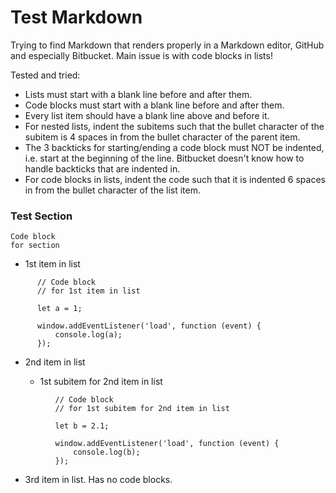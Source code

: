 # Test Markdown

Trying to find Markdown that renders properly in a Markdown editor, GitHub and especially Bitbucket.
Main issue is with code blocks in lists!

Tested and tried:

- Lists must start with a blank line before and after them.
- Code blocks must start with a blank line before and after them.
- Every list item should have a blank line above and before it.
- For nested lists, indent the subitems such that the bullet character of the subitem is 4 spaces in
  from the bullet character of the parent item.
- The 3 backticks for starting/ending a code block must NOT be indented, i.e. start at the beginning
  of the line. Bitbucket doesn't know how to handle backticks that are indented in.
- For code blocks in lists, indent the code such that it is indented 6 spaces in from the bullet
  character of the list item.

### Test Section

```
Code block
for section
```

- 1st item in list

```
      // Code block
      // for 1st item in list

      let a = 1;

      window.addEventListener('load', function (event) {
          console.log(a);
      });
```

- 2nd item in list

    + 1st subitem for 2nd item in list

```
          // Code block
          // for 1st subitem for 2nd item in list

          let b = 2.1;

          window.addEventListener('load', function (event) {
              console.log(b);
          });
```

- 3rd item in list. Has no code blocks.
